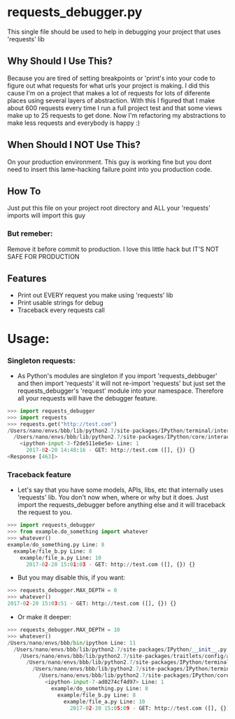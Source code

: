 # requests_debugger.py

This single file should be used to help in debugging your project that uses 'requests' lib


## Why Should I Use This?

Because you are tired of setting breakpoints or 'print's into your code to figure out what requests for what urls your project is making.
I did this cause I'm on a project that makes a lot of requests for lots of diferente places using several layers of abstraction.
With this I figured that I make about 600 requests every time I run a full project test and that some views make up to 25 requests to get done. Now I'm refactoring my abstractions to make less requests and everybody is happy :)

## When Should I NOT Use This?

On your production environment. This guy is working fine but you dont need to insert this lame-hacking failure point into you production code.


## How To

Just put this file on your project root directory and ALL your 'requests' imports will import this guy

### But remeber:

Remove it before commit to production. I love this little hack but IT'S NOT SAFE FOR PRODUCTION


## Features

- Print out EVERY request you make using 'requests' lib
- Print usable strings for debug
- Traceback every requests call

# Usage:

### Singleton requests:
- As Python's modules are singleton if you import 'requests_debbuger' and then import 'requests' it will not re-import 'requests' but just set the requests_debugger's 'request' module into your namespace. Therefore all your requests will have the debugger feature.

```python
>>> import requests_debugger
>>> import requests
>>> requests.get("http://test.com")
/Users/nano/envs/bbb/lib/python2.7/site-packages/IPython/terminal/interactiveshell.py Line: 431
  /Users/nano/envs/bbb/lib/python2.7/site-packages/IPython/core/interactiveshell.py Line: 2881
    <ipython-input-3-f2de511e6e5e> Line: 1
      2017-02-20 14:48:16 - GET: http://test.com ([], {}) {}
<Response [463]>
```

### Traceback feature
- Let's say that you have some models, APIs, libs, etc that internally uses 'requests' lib. You don't now when, where or why but it does. Just import the requests_debugger before anything else and it will traceback the request to you.

```python
>>> import requests_debugger
>>> from example.do_something import whatever
>>> whatever()
example/do_something.py Line: 8
  example/file_b.py Line: 8
    example/file_a.py Line: 10
      2017-02-20 15:01:03 - GET: http://test.com ([], {}) {}
```

- But you may disable this, if you want:

```python
>>> requests_debugger.MAX_DEPTH = 0
>>> whatever()
2017-02-20 15:03:51 - GET: http://test.com ([], {}) {}
```

- Or make it deeper:

```python
>>> requests_debugger.MAX_DEPTH = 10
>>> whatever()
/Users/nano/envs/bbb/bin/ipython Line: 11
  /Users/nano/envs/bbb/lib/python2.7/site-packages/IPython/__init__.py Line: 119
    /Users/nano/envs/bbb/lib/python2.7/site-packages/traitlets/config/application.py Line: 658
      /Users/nano/envs/bbb/lib/python2.7/site-packages/IPython/terminal/ipapp.py Line: 348
        /Users/nano/envs/bbb/lib/python2.7/site-packages/IPython/terminal/interactiveshell.py Line: 431
          /Users/nano/envs/bbb/lib/python2.7/site-packages/IPython/core/interactiveshell.py Line: 2881
            <ipython-input-7-ad0274cf4d97> Line: 1
              example/do_something.py Line: 8
                example/file_b.py Line: 8
                  example/file_a.py Line: 10
                    2017-02-20 15:05:09 - GET: http://test.com ([], {}) {}

```
